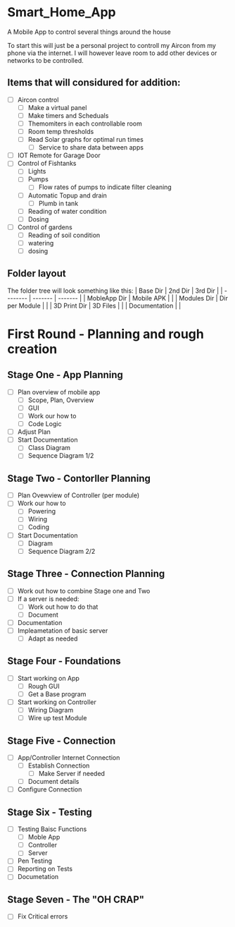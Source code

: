 # Smart_Home_App
A Mobile App to control several things around the house

To start this will just be a personal project to controll my Aircon from my phone via the internet.
I will however leave room to add other devices or networks to be controlled.


## Items that will considured for addition:

- [ ] Aircon control
	- [ ] Make a virtual panel
	- [ ] Make timers and Scheduals
	- [ ] Themomiters in each controllable room
	- [ ] Room temp thresholds
	- [ ] Read Solar graphs for optimal run times
		- [ ] Service to share data between apps
- [ ] IOT Remote for Garage Door
- [ ] Control of Fishtanks
	- [ ] Lights
	- [ ] Pumps
		- [ ]  Flow rates of pumps to indicate filter cleaning
	- [ ] Automatic Topup and drain
		- [ ] Plumb in tank
	- [ ] Reading of water condition
	- [ ] Dosing
- [ ] Control of gardens
	- [ ] Reading of soil condition
	- [ ] watering
	- [ ] dosing

## Folder layout
The folder tree will look something like this:
| Base Dir | 2nd Dir | 3rd Dir |
| -------- | ------- | ------- |
| MobleApp Dir | Mobile APK | |
| Modules Dir | Dir per Module | |
| 3D Print Dir | 3D Files | |
| Documentation | |


# First Round - Planning and rough creation

## Stage One - App Planning
- [ ] Plan overview of mobile app
	- [ ] Scope, Plan, Overview
	- [ ] GUI
	- [ ] Work our how to
	- [ ] Code Logic
- [ ] Adjust Plan
- [ ] Start Documentation
	- [ ] Class Diagram
	- [ ] Sequence Diagram 1/2

## Stage Two - Contorller Planning
- [ ] Plan Ovewview of Controller (per module)
- [ ] Work our how to
	- [ ] Powering
	- [ ] Wiring
	- [ ] Coding
- [ ] Start Documentation
	- [ ] Diagram
	- [ ] Sequence Diagram 2/2

## Stage Three - Connection Planning
- [ ] Work out how to combine Stage one and Two
- [ ] If a server is needed:
	- [ ] Work out how to do that
	- [ ] Document
- [ ] Documentation
- [ ] Impleametation of basic server
	- [ ] Adapt as needed

## Stage Four - Foundations
- [ ] Start working on App
	- [ ] Rough GUI
	- [ ] Get a Base program
- [ ] Start working on Controller
	- [ ]  Wiring Diagram
	- [ ]  Wire up test Module

## Stage Five - Connection
- [ ] App/Controller Internet Connection
	- [ ] Establish Connection
		- [ ] Make Server if needed
	- [ ] Document details
- [ ] Configure Connection

## Stage Six - Testing
- [ ] Testing Baisc Functions
	- [ ]  Moble App
	- [ ]  Controller
	- [ ]  Server
- [ ] Pen Testing
- [ ] Reporting on Tests
- [ ] Documetation

## Stage Seven - The "OH CRAP"
- [ ] Fix Critical errors






